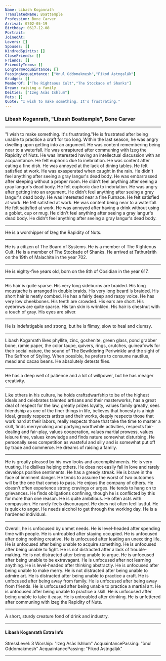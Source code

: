 ```yaml
---
Name: Libash Koganrath
TranslatedName: Boattemple
Profession: Bone Carver    
Arrival: 0702-05-19
Birthday: 0617-12-08
Portrait:
JoinedAt: 
Lovers: []
Spouses: []
KindredSpirits: []
CloseFriends: []
Friends: []
FriendlyTerms: []
LongtermAcquaintance: []
PassingAcquaintance: ["ònul Oddomakmesh","Fikod Astngalák"]
Grudges: []
MemberOf: ["The Righteous Cult","The Stockade of Shanks"]
Dream: raising a family
Deities: ["Izeg Asàs Ishlum"]
Pets: []
Quote: "I wish to make something. It's frustrating."
---
```


### Libash Koganrath, "Libash Boattemple", Bone Carver 
 
***

"I wish to make something. It's frustrating."He is frustrated after being unable to practice a craft for too long. Within the last season, he was angry dwelling upon getting into an argument. He was content remembering being near to a waterfall. He was enraptured after communing with Izeg the Rapidity of Nuts. He was interested having an intellectual discussion with an acquaintance. He felt euphoric due to inebriation. He was content after eating a fine dish. He was annoyed at the lack of dining tables. He felt satisfied at work. He was exasperated when caught in the rain. He didn't feel anything after seeing a gray langur's dead body. He was embarrassed after sleeping without a proper room. He didn't feel anything after seeing a gray langur's dead body. He felt euphoric due to inebriation. He was angry after getting into an argument. He didn't feel anything after seeing a gray langur's dead body. He was interested near a fine Furnace. He felt satisfied at work. He felt satisfied at work. He was content being near to a waterfall. He felt satisfied at work. He was annoyed after having a drink without using a goblet, cup or mug. He didn't feel anything after seeing a gray langur's dead body. He didn't feel anything after seeing a gray langur's dead body. 
***

He is a worshipper of Izeg the Rapidity of Nuts. 
***

He is a citizen of The Board of Systems. He is a member of The Righteous Cult. He is a member of The Stockade of Shanks. He arrived at Tathurèrith on the 19th of Malachite in the year 702. 
***

He is eighty-five years old, born on the 8th of Obsidian in the year 617. 
***

His hair is quite sparse. His very long sideburns are braided. His long moustache is arranged in double braids. His very long beard is braided. His short hair is neatly combed. He has a fairly deep and raspy voice. He has very low cheekbones. His teeth are crowded. His ears are short. His eyebrows are quite sparse. His tan skin is wrinkled. His hair is chestnut with a touch of gray. His eyes are silver. 
***

He is indefatigable and strong, but he is flimsy, slow to heal and clumsy. 
***

Libash Koganrath likes phyllite, zinc, goshenite, green glass, pond grabber bone, ramie paper, the color taupe, quivers, rings, crutches, guineafowls for their social nature, the sound of The Bewildering Periwinkle and the sight of The Saffron of Styling. When possible, he prefers to consume nautilus, mead and cacao beans. He absolutely detests flies. 
***

He has a deep well of patience and a lot of willpower, but he has meager creativity. 
***

Like others in his culture, he holds craftsdwarfship to be of the highest ideals and celebrates talented artisans and their masterworks, has a great deal of respect for the law, greatly prizes loyalty, values family greatly, sees friendship as one of the finer things in life, believes that honesty is a high ideal, greatly respects artists and their works, deeply respects those that work hard at their labors, really respects those that take the time to master a skill, finds merrymaking and partying worthwhile activities, respects fair-dealing and fair-play, values cooperation, values martial prowess, values leisure time, values knowledge and finds nature somewhat disturbing. He personally sees competition as wasteful and silly and is somewhat put off by trade and commerce. He dreams of raising a family. 
***

He is greatly pleased by his own looks and accomplishments. He is very trusting. He dislikes helping others. He does not easily fall in love and rarely develops positive sentiments. He has a greedy streak. He is brave in the face of imminent danger. He tends to assume the worst of two outcomes will be the one that comes to pass. He enjoys the company of others. He doesn't often experience strong cravings or urges. He tends to hang on to grievances. He finds obligations confining, though he is conflicted by this for more than one reason. He is quite ambitious. He often acts with compassion. He rarely feels discouraged. He does not often feel lustful. He is quick to anger. He needs alcohol to get through the working day. He is a hardened individual. 
***

Overall, he is unfocused by unmet needs. He is level-headed after spending time with people. He is untroubled after staying occupied. He is unfocused after doing nothing creative. He is unfocused after leading an unexciting life. He is unfocused after being unable to acquire something. He is unfocused after being unable to fight. He is not distracted after a lack of trouble-making. He is not distracted after being unable to argue. He is unfocused after being unable to be extravagant. He is unfocused after not learning anything. He is level-headed after thinking abstractly. He is unfocused after being unable to make merry. He is not distracted after being unable to admire art. He is distracted after being unable to practice a craft. He is unfocused after being away from family. He is unfocused after being away from friends. He is unfocused after being unable to practice a martial art. He is unfocused after being unable to practice a skill. He is unfocused after being unable to take it easy. He is untroubled after drinking. He is unfettered after communing with Izeg the Rapidity of Nuts. 
***

A short, sturdy creature fond of drink and industry. 
***

#### Libash Koganrath Extra Info

StressLevel: 3
Worship: "Izeg Asàs Ishlum"
AcquaintancePassing: "ònul Oddomakmesh"
AcquaintancePassing: "Fikod Astngalák"

***
